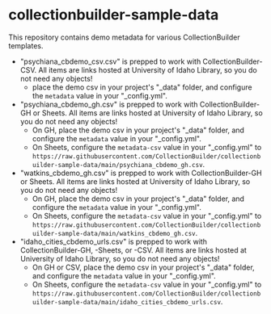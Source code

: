 # collectionbuilder-sample-data

This repository contains demo metadata for various CollectionBuilder templates. 

- "psychiana_cbdemo_csv.csv" is prepped to work with CollectionBuilder-CSV. All items are links hosted at University of Idaho Library, so you do not need any objects!
    - place the demo csv in your project's "_data" folder, and configure the `metadata` value in your "_config.yml".
- "psychiana_cbdemo_gh.csv" is prepped to work with CollectionBuilder-GH or Sheets. All items are links hosted at University of Idaho Library, so you do not need any objects!
    - On GH, place the demo csv in your project's "_data" folder, and configure the `metadata` value in your "_config.yml".
    - On Sheets, configure the `metadata-csv` value in your "_config.yml" to `https://raw.githubusercontent.com/CollectionBuilder/collectionbuilder-sample-data/main/psychiana_cbdemo_gh.csv`.
- "watkins_cbdemo_gh.csv" is prepped to work with CollectionBuilder-GH or Sheets. All items are links hosted at University of Idaho Library, so you do not need any objects!
    - On GH, place the demo csv in your project's "_data" folder, and configure the `metadata` value in your "_config.yml".
    - On Sheets, configure the `metadata-csv` value in your "_config.yml" to `https://raw.githubusercontent.com/CollectionBuilder/collectionbuilder-sample-data/main/watkins_cbdemo_gh.csv`.
- "idaho_cities_cbdemo_urls.csv" is prepped to work with CollectionBuilder-GH, -Sheets, or -CSV. All items are links hosted at University of Idaho Library, so you do not need any objects! 
    - On GH or CSV, place the demo csv in your project's "_data" folder, and configure the `metadata` value in your "_config.yml".
    - On Sheets, configure the `metadata-csv` value in your "_config.yml" to `https://raw.githubusercontent.com/CollectionBuilder/collectionbuilder-sample-data/main/idaho_cities_cbdemo_urls.csv`.

